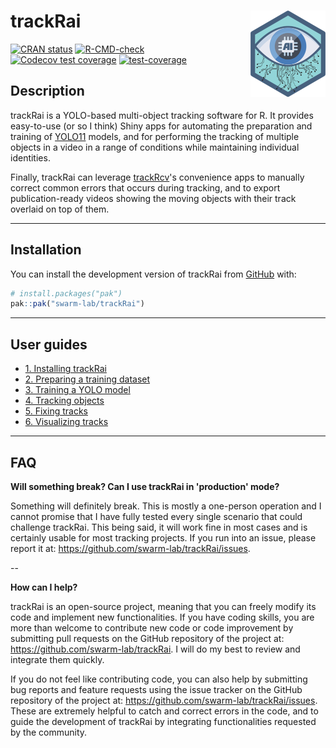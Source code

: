 # trackRai <a href="https://swarm-lab.github.io/trackRai/"><img src="man/figures/logo.png" align="right" height="138" alt="trackRai website" /></a>

<!-- badges: start -->
[![CRAN status](https://www.r-pkg.org/badges/version/trackRai)](https://CRAN.R-project.org/package=trackRai)
[![R-CMD-check](https://github.com/swarm-lab/trackRai/actions/workflows/R-CMD-check.yaml/badge.svg)](https://github.com/swarm-lab/trackRai/actions/workflows/R-CMD-check.yaml)
[![Codecov test coverage](https://codecov.io/gh/swarm-lab/trackRai/graph/badge.svg)](https://app.codecov.io/gh/swarm-lab/trackRai)
[![test-coverage](https://github.com/swarm-lab/trackRai/actions/workflows/test-coverage.yaml/badge.svg)](https://github.com/swarm-lab/trackRai/actions/workflows/test-coverage.yaml)
<!-- badges: end -->

## Description 

trackRai is a YOLO-based multi-object tracking software for R. It provides
easy-to-use (or so I think) Shiny apps for automating the preparation and
training of [YOLO11](https://docs.ultralytics.com/models/yolo11/) models, and
for performing the tracking of multiple objects in a video in a range of
conditions while maintaining individual identities.

Finally, trackRai can leverage
[trackRcv](https://swarm-lab.github.io/trackRcv)'s convenience apps to manually
correct common errors that occurs during tracking, and to export
publication-ready videos showing the moving objects with their track overlaid on
top of them.

---

## Installation

You can install the development version of trackRai from [GitHub](https://github.com/) with:

``` r
# install.packages("pak")
pak::pak("swarm-lab/trackRai")
```

---

## User guides

- [1. Installing trackRai](https://swarm-lab.github.io/trackRai/articles/z1_install.html)
- [2. Preparing a training dataset](https://swarm-lab.github.io/trackRai/articles/z2_prepare.html)
- [3. Training a YOLO model](https://swarm-lab.github.io/trackRai/articles/z3_train.html)
- [4. Tracking objects](https://swarm-lab.github.io/trackRai/articles/z4_track.html)
- [5. Fixing tracks](https://swarm-lab.github.io/trackRcv/articles/z3_fixing_tracks.html)
- [6. Visualizing tracks](https://swarm-lab.github.io/trackRcv/articles/z4_visualizing_tracks.html)

---

## FAQ

**Will something break? Can I use trackRai in 'production' mode?** 

Something will definitely break. This is mostly a one-person operation and I 
cannot promise that I have fully tested every single scenario that could 
challenge trackRai. This being said, it will work fine in most cases and is 
certainly usable for most tracking projects. If you run into an issue, please 
report it at: https://github.com/swarm-lab/trackRai/issues.

--

**How can I help?**

trackRai is an open-source project, meaning that you can freely modify its code
and implement new functionalities. If you have coding skills, you are more than 
welcome to contribute new code or code improvement by submitting pull requests 
on the GitHub repository of the project at: https://github.com/swarm-lab/trackRai. 
I will do my best to review and integrate them quickly. 

If you do not feel like contributing code, you can also help by submitting bug 
reports and feature requests using the issue tracker on the GitHub repository of 
the project at: https://github.com/swarm-lab/trackRai/issues. These are extremely 
helpful to catch and correct errors in the code, and to guide the development of 
trackRai by integrating functionalities requested by the community. 
